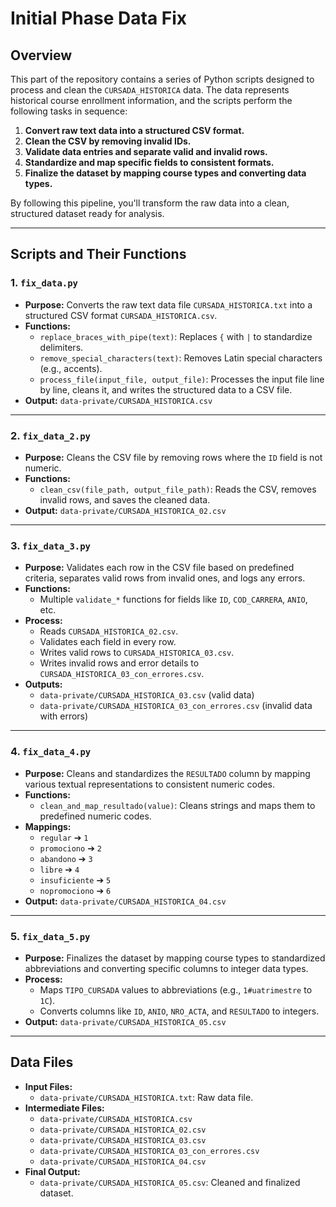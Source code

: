 # Initial Phase Data Fix

## Overview

This part of the repository contains a series of Python scripts designed to process and clean the `CURSADA_HISTORICA` data. The data represents historical course enrollment information, and the scripts perform the following tasks in sequence:

1. **Convert raw text data into a structured CSV format.**
2. **Clean the CSV by removing invalid IDs.**
3. **Validate data entries and separate valid and invalid rows.**
4. **Standardize and map specific fields to consistent formats.**
5. **Finalize the dataset by mapping course types and converting data types.**

By following this pipeline, you'll transform the raw data into a clean, structured dataset ready for analysis.

---

## Scripts and Their Functions

### 1. `fix_data.py`

- **Purpose:** Converts the raw text data file `CURSADA_HISTORICA.txt` into a structured CSV format `CURSADA_HISTORICA.csv`.
- **Functions:**
    - `replace_braces_with_pipe(text)`: Replaces `{` with `|` to standardize delimiters.
    - `remove_special_characters(text)`: Removes Latin special characters (e.g., accents).
    - `process_file(input_file, output_file)`: Processes the input file line by line, cleans it, and writes the structured data to a CSV file.
- **Output:** `data-private/CURSADA_HISTORICA.csv`

---

### 2. `fix_data_2.py`

- **Purpose:** Cleans the CSV file by removing rows where the `ID` field is not numeric.
- **Functions:**
    - `clean_csv(file_path, output_file_path)`: Reads the CSV, removes invalid rows, and saves the cleaned data.
- **Output:** `data-private/CURSADA_HISTORICA_02.csv`

---

### 3. `fix_data_3.py`

- **Purpose:** Validates each row in the CSV file based on predefined criteria, separates valid rows from invalid ones, and logs any errors.
- **Functions:**
    - Multiple `validate_*` functions for fields like `ID`, `COD_CARRERA`, `ANIO`, etc.
- **Process:**
    - Reads `CURSADA_HISTORICA_02.csv`.
    - Validates each field in every row.
    - Writes valid rows to `CURSADA_HISTORICA_03.csv`.
    - Writes invalid rows and error details to `CURSADA_HISTORICA_03_con_errores.csv`.
- **Outputs:**
    - `data-private/CURSADA_HISTORICA_03.csv` (valid data)
    - `data-private/CURSADA_HISTORICA_03_con_errores.csv` (invalid data with errors)

---

### 4. `fix_data_4.py`

- **Purpose:** Cleans and standardizes the `RESULTADO` column by mapping various textual representations to consistent numeric codes.
- **Functions:**
    - `clean_and_map_resultado(value)`: Cleans strings and maps them to predefined numeric codes.
- **Mappings:**
    - `regular` ➔ `1`
    - `promociono` ➔ `2`
    - `abandono` ➔ `3`
    - `libre` ➔ `4`
    - `insuficiente` ➔ `5`
    - `nopromociono` ➔ `6`
- **Output:** `data-private/CURSADA_HISTORICA_04.csv`

---

### 5. `fix_data_5.py`

- **Purpose:** Finalizes the dataset by mapping course types to standardized abbreviations and converting specific columns to integer data types.
- **Process:**
    - Maps `TIPO_CURSADA` values to abbreviations (e.g., `1#uatrimestre` to `1C`).
    - Converts columns like `ID`, `ANIO`, `NRO_ACTA`, and `RESULTADO` to integers.
- **Output:** `data-private/CURSADA_HISTORICA_05.csv`

---

## Data Files

- **Input Files:**
    - `data-private/CURSADA_HISTORICA.txt`: Raw data file.
- **Intermediate Files:**
    - `data-private/CURSADA_HISTORICA.csv`
    - `data-private/CURSADA_HISTORICA_02.csv`
    - `data-private/CURSADA_HISTORICA_03.csv`
    - `data-private/CURSADA_HISTORICA_03_con_errores.csv`
    - `data-private/CURSADA_HISTORICA_04.csv`
- **Final Output:**
    - `data-private/CURSADA_HISTORICA_05.csv`: Cleaned and finalized dataset.
